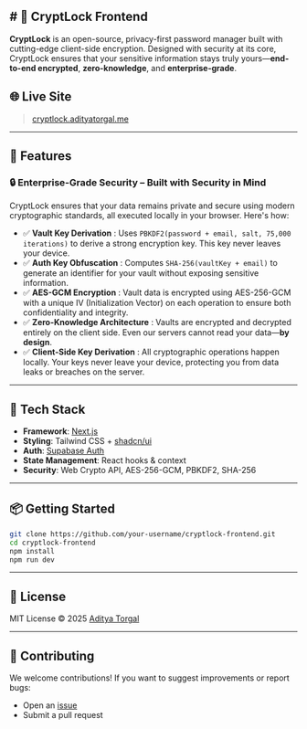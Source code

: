 
## # 🔐 CryptLock Frontend

**CryptLock** is an open-source, privacy-first password manager built with cutting-edge client-side encryption. Designed with security at its core, CryptLock ensures that your sensitive information stays truly yours—**end-to-end encrypted**, **zero-knowledge**, and **enterprise-grade**.

## 🌐 Live Site

> [cryptlock.adityatorgal.me](https://cryptlock.adityatorgal.me)

---

## 🚀 Features

### 🔒 Enterprise-Grade Security – Built with Security in Mind

CryptLock ensures that your data remains private and secure using modern cryptographic standards, all executed locally in your browser. Here's how:

- ✅ **Vault Key Derivation** :
  Uses `PBKDF2(password + email, salt, 75,000 iterations)` to derive a strong encryption key. This key never leaves your device.
- ✅ **Auth Key Obfuscation** :
  Computes `SHA-256(vaultKey + email)` to generate an identifier for your vault without exposing sensitive information.
- ✅ **AES-GCM Encryption** :
  Vault data is encrypted using AES-256-GCM with a unique IV (Initialization Vector) on each operation to ensure both confidentiality and integrity.
- ✅ **Zero-Knowledge Architecture** :
  Vaults are encrypted and decrypted entirely on the client side. Even our servers cannot read your data—**by design**.
- ✅ **Client-Side Key Derivation** :
  All cryptographic operations happen locally. Your keys never leave your device, protecting you from data leaks or breaches on the server.

---

## 🧠 Tech Stack

- **Framework**: [Next.js](https://nextjs.org/)
- **Styling**: Tailwind CSS + [shadcn/ui](https://ui.shadcn.com/)
- **Auth**: [Supabase Auth](https://supabase.com/)
- **State Management**: React hooks & context
- **Security**: Web Crypto API, AES-256-GCM, PBKDF2, SHA-256

---

## 📦 Getting Started

```bash
git clone https://github.com/your-username/cryptlock-frontend.git
cd cryptlock-frontend
npm install
npm run dev

```

---

## 📄 License

MIT License © 2025 [Aditya Torgal](https://adityatorgal.me)

---

## 🙌 Contributing

We welcome contributions! If you want to suggest improvements or report bugs:

- Open an [issue](https://github.com/your-username/cryptlock-frontend/issues)
- Submit a pull request
